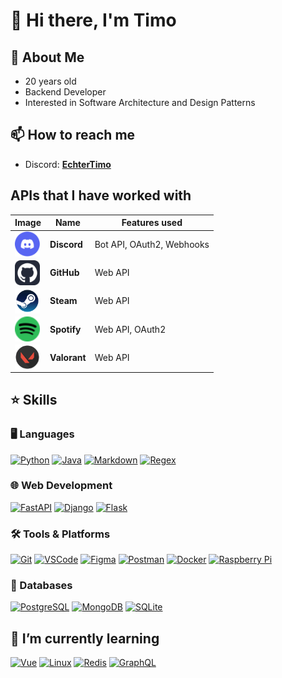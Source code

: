 # 👋 Hi there, I'm Timo

## 👀 About Me

- 20 years old
- Backend Developer
- Interested in Software Architecture and Design Patterns

## 📫 How to reach me

- Discord: **[EchterTimo](https://discordapp.com/users/709821646776565760)**

## APIs that I have worked with

| Image                                                                                                     | Name         | Features used             |
|-----------------------------------------------------------------------------------------------------------|--------------|---------------------------|
| <img src="apis/discord.svg" alt="discord" style="vertical-align: middle; width: 40px; height: 40px;">   | **Discord**  | Bot API, OAuth2, Webhooks |
| <img src="apis/github.svg" alt="github" style="vertical-align: middle; width: 40px; height: 40px;">     | **GitHub**   | Web API                   |
| <img src="apis/steam.svg" alt="steam" style="vertical-align: middle; width: 40px; height: 40px;">       | **Steam**    | Web API                   |
| <img src="apis/spotify.svg" alt="spotify" style="vertical-align: middle; width: 40px; height: 40px;">   | **Spotify**  | Web API, OAuth2           |
| <img src="apis/valorant.svg" alt="valorant" style="vertical-align: middle; width: 40px; height: 40px;"> | **Valorant** | Web API                   |

## ⭐ Skills

### 🖥️ Languages

[![Python](https://skillicons.dev/icons?i=python)](https://www.python.org/)
[![Java](https://skillicons.dev/icons?i=java)](https://www.java.com/)
[![Markdown](https://skillicons.dev/icons?i=md)](https://www.markdownguide.org/)
[![Regex](https://skillicons.dev/icons?i=regex)](https://regex101.com/)

### 🌐 Web Development

[![FastAPI](https://skillicons.dev/icons?i=fastapi)](https://fastapi.tiangolo.com/)
[![Django](https://skillicons.dev/icons?i=django)](https://www.djangoproject.com/)
[![Flask](https://skillicons.dev/icons?i=flask)](https://flask.palletsprojects.com/en/2.3.x/)

### 🛠️ Tools & Platforms

[![Git](https://skillicons.dev/icons?i=git)](https://git-scm.com/)
[![VSCode](https://skillicons.dev/icons?i=vscode)](https://code.visualstudio.com/)
[![Figma](https://skillicons.dev/icons?i=figma)](https://www.figma.com/)
[![Postman](https://skillicons.dev/icons?i=postman)](https://www.postman.com/)
[![Docker](https://skillicons.dev/icons?i=docker)](https://www.docker.com/)
[![Raspberry Pi](https://skillicons.dev/icons?i=raspberrypi)](https://www.raspberrypi.org/)

### 💾 Databases

[![PostgreSQL](https://skillicons.dev/icons?i=postgres)](https://www.postgresql.org/)
[![MongoDB](https://skillicons.dev/icons?i=mongodb)](https://www.mongodb.com/)
[![SQLite](https://skillicons.dev/icons?i=sqlite)](https://www.sqlite.org/index.html)

## 🌱 I’m currently learning

[![Vue](https://skillicons.dev/icons?i=vue)](https://vuejs.org/)
[![Linux](https://skillicons.dev/icons?i=linux)](https://www.kernel.org/)
[![Redis](https://skillicons.dev/icons?i=redis)](https://redis.io/)
[![GraphQL](https://skillicons.dev/icons?i=graphql)](https://graphql.org/)
